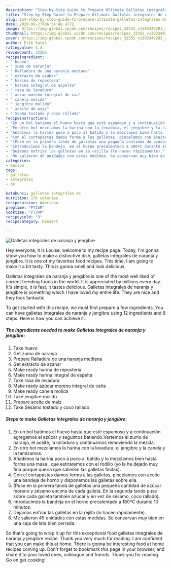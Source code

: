 ```yaml
---
description: "Step-by-Step Guide to Prepare Ultimate Galletas integrales de naranja y jengibre"
title: "Step-by-Step Guide to Prepare Ultimate Galletas integrales de naranja y jengibre"
slug: 154-step-by-step-guide-to-prepare-ultimate-galletas-integrales-de-naranja-y-jengibre
date: 2020-06-27T06:54:48.977Z
image: https://img-global.cpcdn.com/recipes/recipes_32555_v1393349283_receta_foto_00032555/751x532cq70/galletas-integrales-de-naranja-y-jengibre-foto-principal.jpg
thumbnail: https://img-global.cpcdn.com/recipes/recipes_32555_v1393349283_receta_foto_00032555/751x532cq70/galletas-integrales-de-naranja-y-jengibre-foto-principal.jpg
cover: https://img-global.cpcdn.com/recipes/recipes_32555_v1393349283_receta_foto_00032555/751x532cq70/galletas-integrales-de-naranja-y-jengibre-foto-principal.jpg
author: Erik Yates
ratingvalue: 4.4
reviewcount: 32266
recipeingredient:
- " huevo"
- " zumo de naranja"
- " Ralladura de una naranja mediana"
- " extracto de azahar"
- " harina de repostera"
- " harina integral de espelta"
- " rasa de levadura"
- " azcar moreno integral de caa"
- " canela molida"
- " jengibre molido"
- " aceite de maiz"
- " Ssamo tostado y coco rallado"
recipeinstructions:
- "En un bol batimos el huevo hasta que esté espumoso y a continuación agregamos el azúcar y seguimos batiendo.Vertemos el zumo de naranja, el aceite, la ralladura y continuamos removiendo la mezcla."
- "En otro bol mezclamos la harina con la levadura, el jengibre y la canela y la tamizamos."
- "Añadimos la harina poco a poco al batido y lo mezclamos bien hasta forma una masa , que estiraremos con el rodillo (yo la he dejado muy fina porque quería que saliesen las galletas finitas)."
- "Con el cortapastas damos forma a las galletas, pincelamos con aceite una bandeja de horno y disponemos las galletas sobre ella."
- "(Puse en la primera tanda de galletas una pequeña cantidad de azúcar moreno y sésamo encima de cada galleta. En la segunda tanda puse sobre cada galleta  también azúcar y en vez de sésamo, coco rallado)."
- "Introducimos la bandeja  en el horno precalentado a 180ºC durante 10 minutos."
- "Dejamos enfriar las galletas en la rejilla (lo hacen rápidamente)."
- "Me salieron 45 unidades con estas medidas. Se conservan muy bien en una caja de lata bien cerrada."
categories:
- Recipe
tags:
- galletas
- integrales
- de

katakunci: galletas integrales de 
nutrition: 170 calories
recipecuisine: American
preptime: "PT15M"
cooktime: "PT34M"
recipeyield: "3"
recipecategory: Dessert

---
```



![Galletas integrales de naranja y jengibre](https://img-global.cpcdn.com/recipes/recipes_32555_v1393349283_receta_foto_00032555/751x532cq70/galletas-integrales-de-naranja-y-jengibre-foto-principal.jpg)

Hey everyone, it is Louise, welcome to my recipe page. Today, I'm gonna show you how to make a distinctive dish, galletas integrales de naranja y jengibre. It is one of my favorites food recipes. This time, I am going to make it a bit tasty. This is gonna smell and look delicious.

Galletas integrales de naranja y jengibre is one of the most well liked of current trending foods in the world. It is appreciated by millions every day. It's simple, it is fast, it tastes delicious. Galletas integrales de naranja y jengibre is something which I have loved my entire life. They are nice and they look fantastic.




To get started with this recipe, we must first prepare a few ingredients. You can have galletas integrales de naranja y jengibre using 12 ingredients and 8 steps. Here is how you can achieve it.

<!--inarticleads1-->

##### The ingredients needed to make Galletas integrales de naranja y jengibre:

1. Take  huevo
1. Get  zumo de naranja
1. Prepare  Ralladura de una naranja mediana
1. Get  extracto de azahar
1. Make ready  harina de repostería
1. Make ready  harina integral de espelta
1. Take  rasa de levadura
1. Make ready  azúcar moreno integral de caña
1. Make ready  canela molida
1. Take  jengibre molido
1. Prepare  aceite de maiz
1. Take  Sésamo tostado y coco rallado




<!--inarticleads2-->

##### Steps to make Galletas integrales de naranja y jengibre:

1. En un bol batimos el huevo hasta que esté espumoso y a continuación agregamos el azúcar y seguimos batiendo.Vertemos el zumo de naranja, el aceite, la ralladura y continuamos removiendo la mezcla.
1. En otro bol mezclamos la harina con la levadura, el jengibre y la canela y la tamizamos.
1. Añadimos la harina poco a poco al batido y lo mezclamos bien hasta forma una masa , que estiraremos con el rodillo (yo la he dejado muy fina porque quería que saliesen las galletas finitas).
1. Con el cortapastas damos forma a las galletas, pincelamos con aceite una bandeja de horno y disponemos las galletas sobre ella.
1. (Puse en la primera tanda de galletas una pequeña cantidad de azúcar moreno y sésamo encima de cada galleta. En la segunda tanda puse sobre cada galleta  también azúcar y en vez de sésamo, coco rallado).
1. Introducimos la bandeja  en el horno precalentado a 180ºC durante 10 minutos.
1. Dejamos enfriar las galletas en la rejilla (lo hacen rápidamente).
1. Me salieron 45 unidades con estas medidas. Se conservan muy bien en una caja de lata bien cerrada.




So that's going to wrap it up for this exceptional food galletas integrales de naranja y jengibre recipe. Thank you very much for reading. I am confident that you can make this at home. There is gonna be interesting food at home recipes coming up. Don't forget to bookmark this page in your browser, and share it to your loved ones, colleague and friends. Thank you for reading. Go on get cooking!
